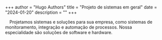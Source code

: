 +++
author = "Hugo Authors"
title = "Projeto de sistemas em geral"
date = "2024-01-20"
description = ""
+++

&emsp;Projetamos sistemas e soluções para sua empresa, como sistemas de monitoramento, integração e automação de processos. Nossa especialidade são soluções de software e hardware.